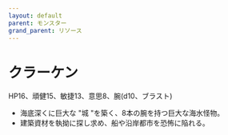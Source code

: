```yaml
---
layout: default
parent: モンスター
grand_parent: リソース
---
```


# クラーケン

HP16、頑健15、敏捷13、意思8、腕(d10、ブラスト)

- 海底深くに巨大な "城 "を築く、8本の腕を持つ巨大な海水怪物。
- 建築資材を執拗に探し求め、船や沿岸都市を恐怖に陥れる。
